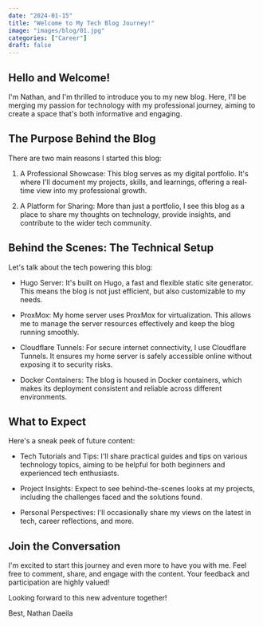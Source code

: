 ```yaml
---
date: "2024-01-15"
title: "Welcome to My Tech Blog Journey!"
image: "images/blog/01.jpg"
categories: ["Career"]
draft: false
---
```


Hello and Welcome!
------------------
I'm Nathan, and I'm thrilled to introduce you to my new blog. Here, I'll be merging my passion for technology with my professional journey, aiming to create a space that's both informative and engaging.


The Purpose Behind the Blog
---------------------------
There are two main reasons I started this blog:

1. A Professional Showcase: This blog serves as my digital portfolio. It's where I'll document my projects, skills, and learnings, offering a real-time view into my professional growth.

2. A Platform for Sharing: More than just a portfolio, I see this blog as a place to share my thoughts on technology, provide insights, and contribute to the wider tech community.

Behind the Scenes: The Technical Setup
--------------------------------------
Let's talk about the tech powering this blog:

- Hugo Server: It's built on Hugo, a fast and flexible static site generator. This means the blog is not just efficient, but also customizable to my needs.

- ProxMox: My home server uses ProxMox for virtualization. This allows me to manage the server resources effectively and keep the blog running smoothly.

- Cloudflare Tunnels: For secure internet connectivity, I use Cloudflare Tunnels. It ensures my home server is safely accessible online without exposing it to security risks.

- Docker Containers: The blog is housed in Docker containers, which makes its deployment consistent and reliable across different environments.

What to Expect
--------------
Here's a sneak peek of future content:

- Tech Tutorials and Tips: I'll share practical guides and tips on various technology topics, aiming to be helpful for both beginners and experienced tech enthusiasts.

- Project Insights: Expect to see behind-the-scenes looks at my projects, including the challenges faced and the solutions found.

- Personal Perspectives: I'll occasionally share my views on the latest in tech, career reflections, and more.

Join the Conversation
---------------------
I'm excited to start this journey and even more to have you with me. Feel free to comment, share, and engage with the content. Your feedback and participation are highly valued!

Looking forward to this new adventure together!

Best, Nathan Daeila
